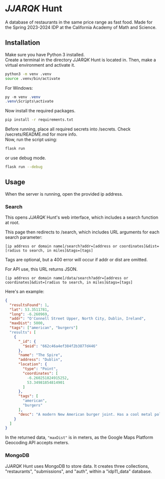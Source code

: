 # _JJARQK_ Hunt

A database of restaurants in the same price range as fast food.
Made for the Spring 2023-2024 IDP at the California Academy of Math and Science.

## Installation

Make sure you have Python 3 installed. <br>
Create a terminal in the directory _JJARQK_ Hunt is located in. Then, make a virtual environment and activate it.

```bash
python3 -m venv .venv
source .venv/bin/activate
```

For Windows:

```powershell
py -m venv .venv
.venv\Scripts\activate
```

Now install the required packages.

```bash
pip install -r requirements.txt
```

Before running, place all required secrets into /secrets. Check /secrets/README.md for more info. <br>
Now, run the script using:

```bash
flask run
```

or use debug mode.

```bash
flask run --debug
```

## Usage

When the server is running, open the provided ip address.

### Search

This opens _JJARQK_ Hunt's web interface, which includes a search function at root. <br>

This page then redirects to /search, which includes URL arguments for each search parameter:

```
[ip address or domain name]/search?addr=[address or coordinates]&dist=[radius to search, in miles]&tags=[tags]
```

Tags are optional, but a 400 error will occur if addr or dist are omitted. <br>

For API use, this URL returns JSON.

```
[ip address or domain name]/data/search?addr=[address or coordinates]&dist=[radius to search, in miles]&tags=[tags]
```

Here's an example:

```json
{
  "resultsFound": 1,
  "lat": 53.3511781,
  "long": -6.260969,
  "addr": "O'Connell Street Upper, North City, Dublin, Ireland",
  "maxDist": 5000,
  "tags": ["american", "burgers"]
  "results": [
    {
      "_id": {
        "$oid": "662c46a4ef384f2b3877d446"
      },
      "name": "The Spire",
      "address": "Dublin",
      "location": {
        "type": "Point",
        "coordinates": [
          -6.260251824915252,
          53.34981854814901
        ]
      },
      "tags": [
        "american",
        "burgers"
      ],
      "desc": "A modern New American burger joint. Has a cool metal pole"
    }
  ]
}
```

In the returned data, `"maxDist"` is in meters, as the Google Maps Platform Geocoding API accepts meters.

### MongoDB
_JJARQK_ Hunt uses MongoDB to store data. It creates three collections, "restaurants", "submissions", and "auth", within a "idp11_data" database.